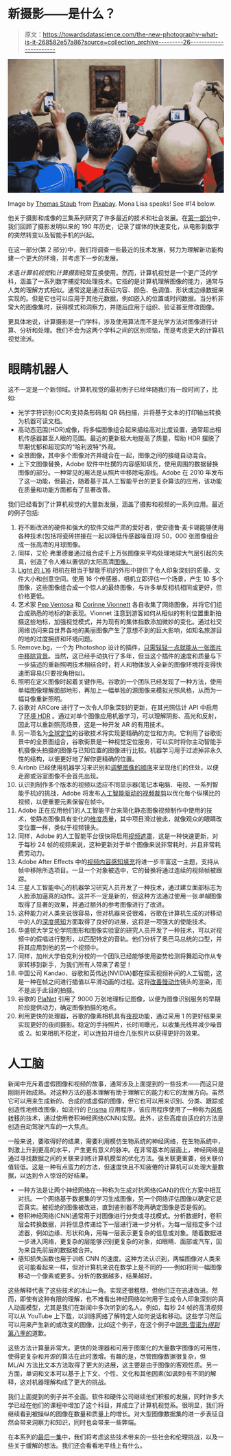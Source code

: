 # 新摄影——是什么？

> 原文：<https://towardsdatascience.com/the-new-photography-what-is-it-268582e57a86?source=collection_archive---------26----------------------->

![](img/4ae26ed94f0ba17de720956d8a56af97.png)

Image by [Thomas Staub](https://pixabay.com/users/thomasstaub-551392) from [Pixabay](https://pixabay.com/photos/paris-louvre-art-monalisa-tourism-1325512/). Mona Lisa speaks! See #14 below.

他关于摄影和成像的三集系列研究了许多最近的技术和社会发展。在[第一部分](https://medium.com/@ted.tuescher/photographys-brave-new-world-241833e2c947)中，我们回顾了摄影发明以来的 190 年历史，记录了媒体的快速变化，从电影到数字的突然转变以及智能手机的兴起。

在这一部分(第 2 部分)中，我们将调查一些最近的技术发展，努力为理解新功能构建一个更大的环境，并考虑下一步的发展。

术语*计算机视觉*和*计算摄影*经常互换使用。然而，计算机视觉是一个更广泛的学科，涵盖了一系列数字捕捉和处理技术。它指的是计算机理解图像的能力，通常与人类的理解方式相似。通常这是通过表征内容、颜色、色调值、形状或边缘数据来实现的。但是它也可以应用于其他元数据，例如嵌入的位置或时间数据。当分析非常大的图像集时，获得模式和洞察力，并随后应用于组织、验证甚至修改图像。

更具体地说，计算摄影是一门学科，涉及使用算法而不是光学方法对图像进行计算、分析和处理。我们不会为这两个学科之间的区别烦恼，而是考虑更大的计算机视觉流派。

# 眼睛机器人

这不一定是一个新领域。计算机视觉的最初例子已经伴随我们有一段时间了，比如:

*   光学字符识别(OCR)支持条形码和 QR 码扫描，并将基于文本的打印输出转换为机器可读文档。
*   高动态范围(HDR)成像，将多幅图像组合起来描绘高对比度设置，通常超出相机传感器甚至人眼的范围。最近的更新极大地提高了质量，帮助 HDR 摆脱了早期忧郁和超现实的“哈利波特”外观。
*   全景图像，其中多个图像对齐并缝合在一起，图像之间的接缝自动混合。
*   上下文图像替换，Adobe 软件中杜撰的内容感知填充，使用周围的数据替换图像的部分。一种常见的用法是从照片中移除电源线。Adobe 在 2010 年发布了这一功能，但最近，随着基于其人工智能平台的更复杂算法的应用，该功能在质量和功能方面都有了显著改善。

我们已经看到了计算机视觉的大量新发展，涵盖了摄影和视频的一系列应用。最近的例子包括:

1.  将不断改进的硬件和强大的软件交给严肃的爱好者，使安德鲁·麦卡锡能够使用各种技术(包括将瓷砖拼接在一起以降低传感器噪音)将 50，000 张图像组合成一张高清的月球图像。
2.  同样，艾伦·弗里德曼通过组合成千上万张图像来平均处理地球大气层引起的失真，创造了令人难以置信的太阳高清[图像。](https://www.thisiscolossal.com/2013/02/alan-friedmans-astonishing-hd-photographs-of-the-sun/)
3.  [Light 的 L16](https://light.co/camera) 相机在相当于智能手机的外形中提供了令人印象深刻的质量、文件大小和创意空间。使用 16 个传感器，相机立即评估一个场景，产生 10 多个图像，这些图像组合成一个惊人的最终图像，与许多单反相机相同或更好，但价格更低。
4.  艺术家 [Pep Ventosa](https://www.pepventosa.com/gallery.html?folio=the%20photographs&sortNumber=&gallery=The%20Collective%20Snapshot&skipno=0&loadedNumber=0) 和 [Corinne Vionnett](https://www.danzigergallery.com/artists/corinne-vionnet?view=slider#16) 各自收集了网络图像，并将它们组合成熟悉的地标的新表现。Vionnet 注意到游客如何从相似的有利位置重新拍摄这些地标，加强视觉模式，并为现有的集体指数添加微妙的变化。通过社交网络访问来自世界各地的美丽图像产生了意想不到的巨大影响，如知名旅游目的地的过度拥挤和环境问题。
5.  Remove.bg，一个为 Photoshop 设计的插件，[只需轻轻一点就能从一张图片中移除背景](https://www.remove.bg/)。当然，这已经手动执行了多年，但当这个插件的速度和质量与下一步描述的重新照明技术相结合时，将人和物体放入全新的图像环境将变得快速而容易(只要视角相似)。
6.  照明在定义图像时起着关键作用。谷歌的一个团队已经发现了一种方法，使用单幅图像理解面部地形，再加上一幅单独的源图像来模拟光照风格，从而为一幅肖像重新照明。
7.  谷歌对 ARCore 进行了一次令人印象深刻的更新，在其光照估计 API 中启用了[环境 HDR](https://developers.googleblog.com/2019/05/ARCore-IO19.html) 。通过对单个图像应用机器学习，可以理解阴影、高光和反射，因此可以重新照亮场景，这是一种开发 AR 的有用技术。
8.  另一项名为[全球定位](https://ai.googleblog.com/2019/02/using-global-localization-to-improve.html)的谷歌技术将实现更精确的定位和方向。它利用了谷歌街景中的全景图组合，谷歌街景是一种视觉定位服务，可以实时将你主动智能手机摄像头拍摄的图像与已知位置的图像进行比较。机器学习用于过滤掉非永久性的结构，以便更好地了解你更精确的位置。
9.  Airbnb 已经使用机器学习来识别和[调整图像的顺序](https://youtu.be/tPb2u9kwh2w)来呈现他们的住处，以便走廊或浴室图像不会首先出现。
10.  认识到制作多个版本的视频以适应不同显示器(笔记本电脑、电视、一系列智能手机)的挑战，Adobe 将发布[人工智能驱动的视频裁剪](https://www.adobe.com/sensei/ai-innovations.html#smooth-operator-spotlight)以优化每个纵横比的视频，以便重要元素保留在帧中。
11.  Adobe 正在应用他们的人工智能平台来简化静态图像视频制作中使用的技术，使静态图像具有变化的[维度质量](https://www.youtube.com/watch?v=dM-lX9c3Pqw)，其中项目滑过彼此，就像观众的眼睛改变位置一样，类似于视频镜头。
12.  同样，Adobe 的人工智能平台很快将启用[视频遮罩](https://www.youtube.com/watch?v=GPVx4Tg9EZ0)，这是一种快速更新，对于每秒 24 帧的视频来说，这种更新对于单个图像来说非常耗时，并且非常耗费劳动力。
13.  Adobe After Effects 中的[视频内容感知填充](https://theblog.adobe.com/explore-new-content-aware-fill-in-after-effects/)将进一步丰富这一主题，支持从帧中移除所选项目。一旦一个对象被选中，它的替换将通过连续的视频帧被跟踪。
14.  三星人工智能中心的机器学习研究人员开发了一种技术，通过建立面部标志为人脸添加逼真的动作。这并不一定是新的，但这种方法通过使用一张*单幅*图像取得了显著的效果，并通过额外的参考图像进行了改进。
15.  这种能力对人类来说很容易，但对机器来说很难，谷歌在计算机生成的对移动中的人的[深度感知](http://ai.googleblog.com/2019/05/moving-camera-moving-people-deep.html)方面取得了良好的进展，这将是一项强大的使能技术。
16.  华盛顿大学艾伦学院图形和图像实验室的研究人员开发了一种技术，可以对视频中的假唱进行整形，以匹配特定的音轨。他们分析了奥巴马总统的口型，并将其应用到他的另一个视频中。
17.  同样，加州大学伯克利分校的一个团队已经能够使用姿势检测将舞蹈动作从专家转移到新手，为我们所有人带来了希望！
18.  中国公司 Kandao、谷歌和英伟达(NVIDIA)都在探索视频补间的人工智能，这是一种在帧之间进行插值以平滑动画的过程。这将[改善慢动作](http://jnack.com/blog/2019/04/24/ai-30fps-300fps/)镜头的渲染，而不是出于此目的拍摄。
19.  谷歌的 [PlaNet](https://ai.google/research/pubs/pub45488) 引用了 9000 万张地理标记图像，以便为图像识别服务的早期阶段提供动力，确定图像拍摄的地点。
20.  利用更快的处理器，谷歌的像素相机具有[夜视](https://www.blog.google/products/pixel/see-light-night-sight/)功能，通过采用 1 的更好结果来实现更好的夜间摄影。稳定的手持照片，长时间曝光，以收集光线并减少噪音或 2。如果相机不稳定，可以连拍并组合几张照片以获得更好的效果。

# 人工脑

新闻中充斥着虚假图像和视频的故事，通常涉及上面提到的一些技术——而这只是刚刚开始成熟。对这种方法的基本理解有助于理解它的能力和它的发展方向。虽然它可以用来生成新的、合成的或虚假的图像，但它也可以用来识别、分类、跟踪或创造性地修改图像，如流行的 [Prisma](https://prisma-ai.com/) 应用程序，该应用程序使用了一种称为[风格转移](https://www.cv-foundation.org/openaccess/content_cvpr_2016/papers/Gatys_Image_Style_Transfer_CVPR_2016_paper.pdf)的技术，通过使用卷积神经网络(CNN)实现。此外，这些高度自适应的方法是创造自动驾驶汽车的一大焦点。

一般来说，要取得好的结果，需要利用模仿生物系统的神经网络，在生物系统中，刺激上升到更高的水平，产生更有意义的脉冲。在非常基本的层面上，神经网络是通过寻找数据之间的关联来训练计算机模型的优化方法。强关联更重要，弱关联价值较低。这是一种有点蛮力的方法，但速度快且不知疲倦的计算机可以处理大量数据，以达到令人惊讶的好结果。

*   一种方法是让两个神经网络在一种称为生成对抗网络(GAN)的优化方案中相互对抗。一个网络基于数据集的学习生成图像，另一个网络评估图像以确定它是否真实。被拒绝的图像被改进，直到鉴别器不能再确定图像是否是假的。
*   卷积神经网络(CNN)通常用于对图像进行分类或寻找模式。分析数据时，卷积层会转换数据，并将信息传递给下一层进行进一步分析。为每一层指定多个过滤器，例如边缘、形状和角，用每一层表示更复杂的信息或对象。随着数据进一步进入网络，更复杂的层能够识别更复杂的对象，如眼睛、面部或汽车，因为来自先前层的数据被合并。
*   感知损失函数也用于训练 CNN 的速度。这种方法认识到，两幅图像对人类来说可能看起来一样，但对计算机来说在数学上是不同的——例如将同一幅图像移动一个像素或更多。分析的数据越多，结果越好。

这些解释代表了这些技术的冰山一角。实现还很粗糙，但他们正在迅速改进。然而，即使有这种有限的理解，也不难看出神经网络如何用于生成令人印象深刻的真人动画模型，尤其是我们在新闻中多次听到的名人。例如，每秒 24 帧的高清视频可以从 YouTube 上下载，以训练网络了解特定人如何说话和移动。这些学习然后可以用来产生新的或改变的图像，比如这个例子，在这个例子中[琼恩·雪诺为*得到*第八季的](https://www.youtube.com/watch?v=4GdWD0yxvqw)道歉。

这些方法计算量非常大。更快的处理器和可用于图案化的大量数字图像的可用性，使得更复杂和开源的算法在此时激增。有趣的是，尽管图像数据很复杂，但 ML/AI 方法比文本方法取得了更大的进展，这主要是由于图像的客观性质。另一方面，单词和文本可以基于上下文、个性、文化和其他因素(如讽刺)有不同的解释，这对机器理解构成了更大的挑战。

我们上面提到的例子并不全面。软件和硬件公司继续他们积极的发展，同时许多大学已经在他们的课程中增加了这个科目，并成立了计算机视觉系。很明显，我们将继续看到被操纵的图像在数量和质量上的增长。对大型图像数据集的进一步表征自然会带来洞察力和知识，同时也会带来一些弊端。

在本系列的[最后一集](https://medium.com/@ted.tuescher/photography-imaging-the-good-the-bad-and-the-oh-dear-29be5f45b9d6)中，我们将考虑这些技术带来的一些社会和伦理挑战，以及一些关于缓解的想法。我们还会看看地平线上有什么。